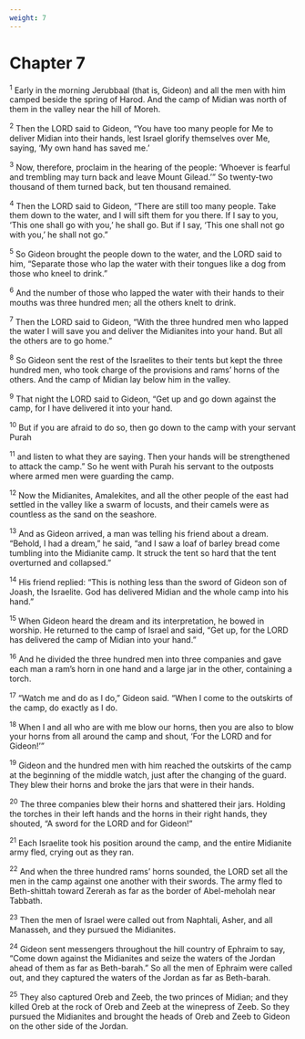 ```yaml
---
weight: 7
---
```


# Chapter 7

<sup>1</sup> Early in the morning Jerubbaal (that is, Gideon) and all the men with him camped beside the spring of Harod. And the camp of Midian was north of them in the valley near the hill of Moreh. 

<sup>2</sup> Then the LORD said to Gideon, “You have too many people for Me to deliver Midian into their hands, lest Israel glorify themselves over Me, saying, ‘My own hand has saved me.’ 

<sup>3</sup> Now, therefore, proclaim in the hearing of the people: ‘Whoever is fearful and trembling may turn back and leave Mount Gilead.’” So twenty-two thousand of them turned back, but ten thousand remained. 

<sup>4</sup> Then the LORD said to Gideon, “There are still too many people. Take them down to the water, and I will sift them for you there. If I say to you, ‘This one shall go with you,’ he shall go. But if I say, ‘This one shall not go with you,’ he shall not go.” 

<sup>5</sup> So Gideon brought the people down to the water, and the LORD said to him, “Separate those who lap the water with their tongues like a dog from those who kneel to drink.” 

<sup>6</sup> And the number of those who lapped the water with their hands to their mouths was three hundred men; all the others knelt to drink. 

<sup>7</sup> Then the LORD said to Gideon, “With the three hundred men who lapped the water I will save you and deliver the Midianites into your hand. But all the others are to go home.” 

<sup>8</sup> So Gideon sent the rest of the Israelites to their tents but kept the three hundred men, who took charge of the provisions and rams’ horns of the others. And the camp of Midian lay below him in the valley. 

<sup>9</sup> That night the LORD said to Gideon, “Get up and go down against the camp, for I have delivered it into your hand. 

<sup>10</sup> But if you are afraid to do so, then go down to the camp with your servant Purah 

<sup>11</sup> and listen to what they are saying. Then your hands will be strengthened to attack the camp.” So he went with Purah his servant to the outposts where armed men were guarding the camp. 

<sup>12</sup> Now the Midianites, Amalekites, and all the other people of the east had settled in the valley like a swarm of locusts, and their camels were as countless as the sand on the seashore. 

<sup>13</sup> And as Gideon arrived, a man was telling his friend about a dream. “Behold, I had a dream,” he said, “and I saw a loaf of barley bread come tumbling into the Midianite camp. It struck the tent so hard that the tent overturned and collapsed.” 

<sup>14</sup> His friend replied: “This is nothing less than the sword of Gideon son of Joash, the Israelite. God has delivered Midian and the whole camp into his hand.” 

<sup>15</sup> When Gideon heard the dream and its interpretation, he bowed in worship. He returned to the camp of Israel and said, “Get up, for the LORD has delivered the camp of Midian into your hand.” 

<sup>16</sup> And he divided the three hundred men into three companies and gave each man a ram’s horn in one hand and a large jar in the other, containing a torch. 

<sup>17</sup> “Watch me and do as I do,” Gideon said. “When I come to the outskirts of the camp, do exactly as I do. 

<sup>18</sup> When I and all who are with me blow our horns, then you are also to blow your horns from all around the camp and shout, ‘For the LORD and for Gideon!’” 

<sup>19</sup> Gideon and the hundred men with him reached the outskirts of the camp at the beginning of the middle watch, just after the changing of the guard. They blew their horns and broke the jars that were in their hands. 

<sup>20</sup> The three companies blew their horns and shattered their jars. Holding the torches in their left hands and the horns in their right hands, they shouted, “A sword for the LORD and for Gideon!” 

<sup>21</sup> Each Israelite took his position around the camp, and the entire Midianite army fled, crying out as they ran. 

<sup>22</sup> And when the three hundred rams’ horns sounded, the LORD set all the men in the camp against one another with their swords. The army fled to Beth-shittah toward Zererah as far as the border of Abel-meholah near Tabbath. 

<sup>23</sup> Then the men of Israel were called out from Naphtali, Asher, and all Manasseh, and they pursued the Midianites. 

<sup>24</sup> Gideon sent messengers throughout the hill country of Ephraim to say, “Come down against the Midianites and seize the waters of the Jordan ahead of them as far as Beth-barah.” So all the men of Ephraim were called out, and they captured the waters of the Jordan as far as Beth-barah. 

<sup>25</sup> They also captured Oreb and Zeeb, the two princes of Midian; and they killed Oreb at the rock of Oreb and Zeeb at the winepress of Zeeb. So they pursued the Midianites and brought the heads of Oreb and Zeeb to Gideon on the other side of the Jordan. 


